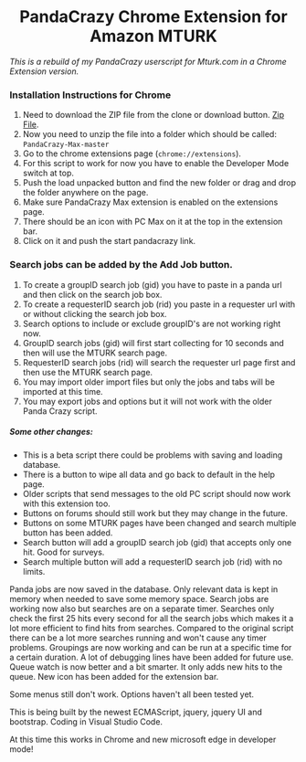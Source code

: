 <h1 align="center">PandaCrazy Chrome Extension for Amazon MTURK</h1>

*This is a rebuild of my PandaCrazy userscript for Mturk.com in a Chrome Extension version.*

### Installation Instructions for Chrome
1. Need to download the ZIP file from the clone or download button. [Zip File](https://github.com/JohnnyRS/PandaCrazy-Max/archive/master.zip).
1. Now you need to unzip the file into a folder which should be called: `PandaCrazy-Max-master`
1. Go to the chrome extensions page (`chrome://extensions`).
1. For this script to work for now you have to enable the Developer Mode switch at top.
1. Push the load unpacked button and find the new folder or drag and drop the folder anywhere on the page.
1. Make sure PandaCrazy Max extension is enabled on the extensions page.
1. There should be an icon with PC Max on it at the top in the extension bar.
1. Click on it and push the start pandacrazy link.

### Search jobs can be added by the Add Job button.
1. To create a groupID search job (gid) you have to paste in a panda url and then click on the search job box.
1. To create a requesterID search job (rid) you paste in a requester url with or without clicking the search job box.
1. Search options to include or exclude groupID's are not working right now.
1. GroupID search jobs (gid) will first start collecting for 10 seconds and then will use the MTURK search page.
1. RequesterID search jobs (rid) will search the requester url page first and then use the MTURK search page.
1. You may import older import files but only the jobs and tabs will be imported at this time.
1. You may export jobs and options but it will not work with the older Panda Crazy script.

##### Some other changes:
* This is a beta script there could be problems with saving and loading database.
* There is a button to wipe all data and go back to default in the help page.
* Older scripts that send messages to the old PC script should now work with this extension too.
* Buttons on forums should still work but they may change in the future.
* Buttons on some MTURK pages have been changed and search multiple button has been added.
* Search button will add a groupID search job (gid) that accepts only one hit. Good for surveys.
* Search multiple button will add a requesterID search job (rid) with no limits.

 Panda jobs are now saved in the database. Only relevant data is kept in memory when needed to save some memory space. Search jobs are working now also but searches are on a separate timer. Searches only check the first 25 hits every second for all the search jobs which makes it a lot more efficient to find hits from searches. Compared to the original script there can be a lot more searches running and won't cause any timer problems. Groupings are now working and can be run at a specific time for a certain duration. A lot of debugging lines have been added for future use. Queue watch is now better and a bit smarter. It only adds new hits to the queue. New icon has been added for the extension bar.

Some menus still don't work. Options haven't all been tested yet.

This is being built by the newest ECMAScript, jquery, jquery UI and bootstrap. Coding in Visual Studio Code.

At this time this works in Chrome and new microsoft edge in developer mode!

